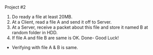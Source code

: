 Project #2

1. Do ready a file at least 20MB. 
2. At a Client, read a file A and send it off to Server. 
3. At a Server, receive a packet about this file and store it named B at random folder in HDD. 
4. If file A and file B are same is OK. 
Done- Good Luck!

+ Verifying with file A & B is same.

